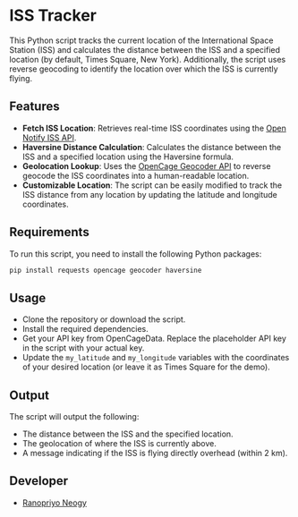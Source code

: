 # ISS Tracker

This Python script tracks the current location of the International Space Station (ISS) and calculates the distance between the ISS and a specified location (by default, Times Square, New York). Additionally, the script uses reverse geocoding to identify the location over which the ISS is currently flying.

## Features

- **Fetch ISS Location**: Retrieves real-time ISS coordinates using the [Open Notify ISS API](http://open-notify.org/Open-Notify-API/ISS-Location-Now/).
- **Haversine Distance Calculation**: Calculates the distance between the ISS and a specified location using the Haversine formula.
- **Geolocation Lookup**: Uses the [OpenCage Geocoder API](https://opencagedata.com/) to reverse geocode the ISS coordinates into a human-readable location.
- **Customizable Location**: The script can be easily modified to track the ISS distance from any location by updating the latitude and longitude coordinates.

## Requirements

To run this script, you need to install the following Python packages:

```bash
pip install requests opencage geocoder haversine
```

## Usage

- Clone the repository or download the script.
- Install the required dependencies.
- Get your API key from OpenCageData. Replace the placeholder API key in the script with your actual key.
- Update the `my_latitude` and `my_longitude` variables with the coordinates of your desired location (or leave it as Times Square for the demo).

## Output

The script will output the following:

- The distance between the ISS and the specified location.
- The geolocation of where the ISS is currently above.
- A message indicating if the ISS is flying directly overhead (within 2 km).

## Developer
- [Ranopriyo Neogy](https://github.com/ranopriyo-neogy)
